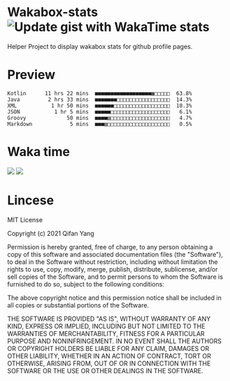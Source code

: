 # Wakabox-stats ![Update gist with WakaTime stats](https://github.com/underwindfall/wakabox-stats/workflows/Update%20gist%20with%20WakaTime%20stats/badge.svg)

  Helper Project to display wakabox stats for github profile pages. 
 # Preview 
  
  ```  
 Kotlin      11 hrs 22 mins  ■■■■■■■■■■■■■■■■■■▦□□□□□  63.8%
Java         2 hrs 33 mins  ■■■■■■■□□□□□□□□□□□□□□□□□  14.3%
XML           1 hr 50 mins  ■■■■■■□□□□□□□□□□□□□□□□□□  10.3%
JSON           1 hr 5 mins  ■■■■■□□□□□□□□□□□□□□□□□□□   6.1%
Groovy             50 mins  ■■■■▥□□□□□□□□□□□□□□□□□□□   4.7%
Markdown            5 mins  ■■■▥□□□□□□□□□□□□□□□□□□□□   0.5% 
 ``` 
  
 
 
  
  # Waka time 

  ![](https://wakatime.com/share/@underwindfall/04fb31b6-0c1f-434d-b3a5-ac5e62f5364c.svg)
  ![](https://wakatime.com/share/@underwindfall/3d98f640-5c0f-4faf-b8df-1c48dec045b2.svg)
  
  # Lincese 

  MIT License

  Copyright (c) 2021 Qifan Yang
  
  Permission is hereby granted, free of charge, to any person obtaining a copy
  of this software and associated documentation files (the "Software"), to deal
  in the Software without restriction, including without limitation the rights
  to use, copy, modify, merge, publish, distribute, sublicense, and/or sell
  copies of the Software, and to permit persons to whom the Software is
  furnished to do so, subject to the following conditions:
  
  The above copyright notice and this permission notice shall be included in all
  copies or substantial portions of the Software.
  
  THE SOFTWARE IS PROVIDED "AS IS", WITHOUT WARRANTY OF ANY KIND, EXPRESS OR
  IMPLIED, INCLUDING BUT NOT LIMITED TO THE WARRANTIES OF MERCHANTABILITY,
  FITNESS FOR A PARTICULAR PURPOSE AND NONINFRINGEMENT. IN NO EVENT SHALL THE
  AUTHORS OR COPYRIGHT HOLDERS BE LIABLE FOR ANY CLAIM, DAMAGES OR OTHER
  LIABILITY, WHETHER IN AN ACTION OF CONTRACT, TORT OR OTHERWISE, ARISING FROM,
  OUT OF OR IN CONNECTION WITH THE SOFTWARE OR THE USE OR OTHER DEALINGS IN THE
  SOFTWARE.

